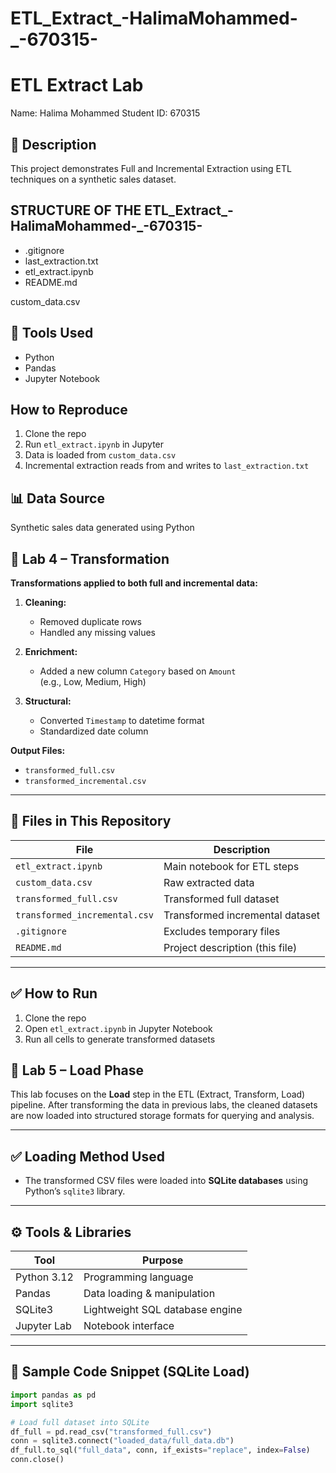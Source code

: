 # ETL_Extract_-HalimaMohammed-_-670315-
# ETL Extract Lab

Name: Halima Mohammed
Student ID: 670315

## 📄 Description
This project demonstrates Full and Incremental Extraction using ETL techniques on a synthetic sales dataset.

## STRUCTURE OF THE ETL_Extract_-HalimaMohammed-_-670315-
- .gitignore
- last_extraction.txt 
- etl_extract.ipynb 
- README.md
  
 custom_data.csv 

## 🔧 Tools Used
- Python
- Pandas
- Jupyter Notebook

##  How to Reproduce
1. Clone the repo
2. Run `etl_extract.ipynb` in Jupyter
3. Data is loaded from `custom_data.csv`
4. Incremental extraction reads from and writes to `last_extraction.txt`

## 📊 Data Source
Synthetic sales data generated using Python


## 🔧 Lab 4 – Transformation

**Transformations applied to both full and incremental data:**

1. **Cleaning:**  
   - Removed duplicate rows  
   - Handled any missing values

2. **Enrichment:**  
   - Added a new column `Category` based on `Amount`  
     (e.g., Low, Medium, High)

3. **Structural:**  
   - Converted `Timestamp` to datetime format  
   - Standardized date column

**Output Files:**
- `transformed_full.csv`
- `transformed_incremental.csv`

---

## 📁 Files in This Repository

| File                          | Description                        |
|-------------------------------|------------------------------------|
| `etl_extract.ipynb`           | Main notebook for ETL steps        |
| `custom_data.csv`             | Raw extracted data                 |
| `transformed_full.csv`        | Transformed full dataset           |
| `transformed_incremental.csv` | Transformed incremental dataset    |
| `.gitignore`                  | Excludes temporary files           |
| `README.md`                   | Project description (this file)    |

---

## ✅ How to Run

1. Clone the repo  
2. Open `etl_extract.ipynb` in Jupyter Notebook  
3. Run all cells to generate transformed datasets



## 🧪 Lab 5 – Load Phase

This lab focuses on the **Load** step in the ETL (Extract, Transform, Load) pipeline. After transforming the data in previous labs, the cleaned datasets are now loaded into structured storage formats for querying and analysis.

---

## ✅ Loading Method Used

- The transformed CSV files were loaded into **SQLite databases** using Python’s `sqlite3` library.

---

## ⚙️ Tools & Libraries

| Tool         | Purpose                        |
|--------------|---------------------------------|
| Python 3.12  | Programming language            |
| Pandas       | Data loading & manipulation     |
| SQLite3      | Lightweight SQL database engine |
| Jupyter Lab  | Notebook interface              |

---

## 🧩 Sample Code Snippet (SQLite Load)

```python
import pandas as pd
import sqlite3

# Load full dataset into SQLite
df_full = pd.read_csv("transformed_full.csv")
conn = sqlite3.connect("loaded_data/full_data.db")
df_full.to_sql("full_data", conn, if_exists="replace", index=False)
conn.close()


